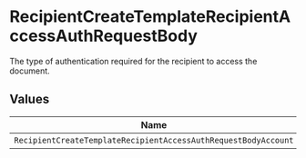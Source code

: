 # RecipientCreateTemplateRecipientAccessAuthRequestBody

The type of authentication required for the recipient to access the document.


## Values

| Name                                                           | Value                                                          |
| -------------------------------------------------------------- | -------------------------------------------------------------- |
| `RecipientCreateTemplateRecipientAccessAuthRequestBodyAccount` | ACCOUNT                                                        |